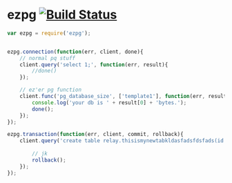 ezpg [![Build Status](https://build.deliveryrelay.com/chevett/ezpg/badge)](https://build.deliveryrelay.com/chevett/ezpg)
====


```js
var ezpg = require('ezpg');


ezpg.connection(function(err, client, done){
	// normal pq stuff
	client.query('select 1;', function(err, result){
		//done()
	});

	// ez'er pg function
	client.func('pg_database_size', ['template1'], function(err, result){
		console.log('your db is ' + result[0] + 'bytes.');
		done();
	});
});

ezpg.transaction(function(err, client, commit, rollback){
	client.query('create table relay.thisismynewtabkldasfadsfdsfads(id smallint);', function(err, result){
		
		// jk
		rollback();
	});
});
```


